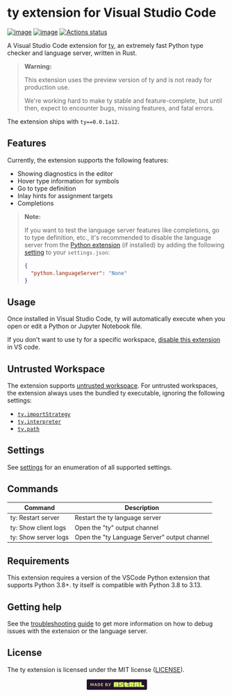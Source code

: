 # ty extension for Visual Studio Code

[![image](https://img.shields.io/pypi/v/ty/0.0.1a12.svg)](https://pypi.python.org/pypi/ty)
[![image](https://img.shields.io/pypi/l/ty/0.0.1a12.svg)](https://pypi.python.org/pypi/ty)
[![Actions status](https://github.com/astral-sh/ty-vscode/workflows/CI/badge.svg)](https://github.com/astral-sh/ty-vscode/actions)

A Visual Studio Code extension for [ty](https://github.com/astral-sh/ty), an extremely fast
Python type checker and language server, written in Rust.

> **Warning:**
>
> This extension uses the preview version of ty and is not ready for production use.
>
> We're working hard to make ty stable and feature-complete, but until then, expect to encounter bugs,
> missing features, and fatal errors.

The extension ships with `ty==0.0.1a12`.

## Features

Currently, the extension supports the following features:

- Showing diagnostics in the editor
- Hover type information for symbols
- Go to type definition
- Inlay hints for assignment targets
- Completions

> **Note:**
>
> If you want to test the language server features like completions, go to type definition, etc., it's
> recommended to disable the language server from the [Python extension](https://marketplace.visualstudio.com/items?itemName=ms-python.python) (if installed) by adding the
> following [setting](https://code.visualstudio.com/docs/python/settings-reference#_intellisense-engine-settings) to your `settings.json`:
>
> ```json
> {
>   "python.languageServer": "None"
> }
> ```

## Usage

Once installed in Visual Studio Code, ty will automatically execute when you open or edit a
Python or Jupyter Notebook file.

If you don't want to use ty for a specific workspace, [disable this extension](https://code.visualstudio.com/docs/editor/extension-marketplace#_disable-an-extension)
in VS code.

## Untrusted Workspace

The extension supports [untrusted workspace](https://code.visualstudio.com/docs/editor/workspace-trust).
For untrusted workspaces, the extension always uses the bundled ty executable, ignoring the following settings:

- [`ty.importStrategy`](https://github.com/astral-sh/ty/blob/main/docs/reference/editor-settings.md#importstrategy)
- [`ty.interpreter`](https://github.com/astral-sh/ty/blob/main/docs/reference/editor-settings.md#interpreter)
- [`ty.path`](https://github.com/astral-sh/ty/blob/main/docs/reference/editor-settings.md#path)

## Settings

See [settings](https://github.com/astral-sh/ty/blob/main/docs/reference/editor-settings.md) for an enumeration of all supported settings.

## Commands

| Command              | Description                                  |
| -------------------- | -------------------------------------------- |
| ty: Restart server   | Restart the ty language server               |
| ty: Show client logs | Open the "ty" output channel                 |
| ty: Show server logs | Open the "ty Language Server" output channel |

## Requirements

This extension requires a version of the VSCode Python extension that supports Python 3.8+. ty
itself is compatible with Python 3.8 to 3.13.

## Getting help

See the [troubleshooting guide](./TROUBLESHOOTING.md) to get more information on how to
debug issues with the extension or the language server.

## License

The ty extension is licensed under the MIT license ([LICENSE](LICENSE)).

<div align="center">
  <a target="_blank" href="https://astral.sh" style="background:none">
    <img height="24px" src="https://raw.githubusercontent.com/astral-sh/ty-vscode/main/assets/png/Astral.png">
  </a>
</div>
